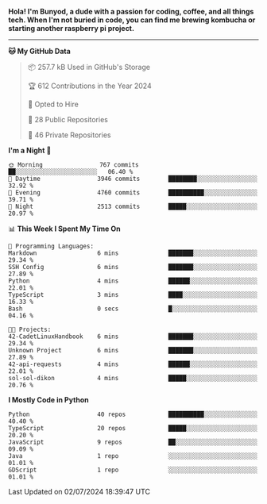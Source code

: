 <p>
<b>Hola! I'm Bunyod, a dude with a passion for coding, coffee, and all things tech. When I'm not buried in code, you can find me brewing kombucha or starting another raspberry pi project.</b>
</p>

---

<!--START_SECTION:waka-->
**🐱 My GitHub Data** 

> 📦 257.7 kB Used in GitHub's Storage 
 > 
> 🏆 612 Contributions in the Year 2024
 > 
> 💼 Opted to Hire
 > 
> 📜 28 Public Repositories 
 > 
> 🔑 46 Private Repositories 
 > 
**I'm a Night 🦉** 

```text
🌞 Morning                767 commits         ██░░░░░░░░░░░░░░░░░░░░░░░   06.40 % 
🌆 Daytime                3946 commits        ████████░░░░░░░░░░░░░░░░░   32.92 % 
🌃 Evening                4760 commits        ██████████░░░░░░░░░░░░░░░   39.71 % 
🌙 Night                  2513 commits        █████░░░░░░░░░░░░░░░░░░░░   20.97 % 
```


📊 **This Week I Spent My Time On** 

```text
💬 Programming Languages: 
Markdown                 6 mins              ███████░░░░░░░░░░░░░░░░░░   29.34 % 
SSH Config               6 mins              ███████░░░░░░░░░░░░░░░░░░   27.89 % 
Python                   4 mins              ██████░░░░░░░░░░░░░░░░░░░   22.01 % 
TypeScript               3 mins              ████░░░░░░░░░░░░░░░░░░░░░   16.33 % 
Bash                     0 secs              █░░░░░░░░░░░░░░░░░░░░░░░░   04.16 % 

🐱‍💻 Projects: 
42-CadetLinuxHandbook    6 mins              ███████░░░░░░░░░░░░░░░░░░   29.34 % 
Unknown Project          6 mins              ███████░░░░░░░░░░░░░░░░░░   27.89 % 
42-api-requests          4 mins              ██████░░░░░░░░░░░░░░░░░░░   22.01 % 
sol-sol-dikon            4 mins              █████░░░░░░░░░░░░░░░░░░░░   20.76 % 
```

**I Mostly Code in Python** 

```text
Python                   40 repos            ██████████░░░░░░░░░░░░░░░   40.40 % 
TypeScript               20 repos            █████░░░░░░░░░░░░░░░░░░░░   20.20 % 
JavaScript               9 repos             ██░░░░░░░░░░░░░░░░░░░░░░░   09.09 % 
Java                     1 repo              ░░░░░░░░░░░░░░░░░░░░░░░░░   01.01 % 
GDScript                 1 repo              ░░░░░░░░░░░░░░░░░░░░░░░░░   01.01 % 
```




 Last Updated on 02/07/2024 18:39:47 UTC
<!--END_SECTION:waka-->
